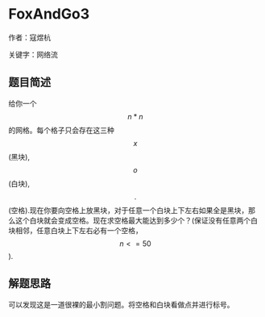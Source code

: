 # FoxAndGo3
作者：寇煜杭

关键字：网络流

## 题目简述
   给你一个$$n*n$$的网格。每个格子只会存在这三种$$x$$(黑块),$$o$$(白块),$$.$$(空格).现在你要向空格上放黑块，对于任意一个白块上下左右如果全是黑块，那么这个白块就会变成空格。现在求空格最大能达到多少个？(保证没有任意两个白块相邻，任意白块上下左右必有一个空格，$$n<=50$$).

## 解题思路
  可以发现这是一道很裸的最小割问题。将空格和白块看做点并进行标号。